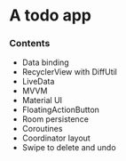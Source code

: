 # A todo app

### Contents

- Data binding
- RecyclerView with DiffUtil
- LiveData
- MVVM
- Material UI
- FloatingActionButton
- Room persistence
- Coroutines
- Coordinator layout
- Swipe to delete and undo

